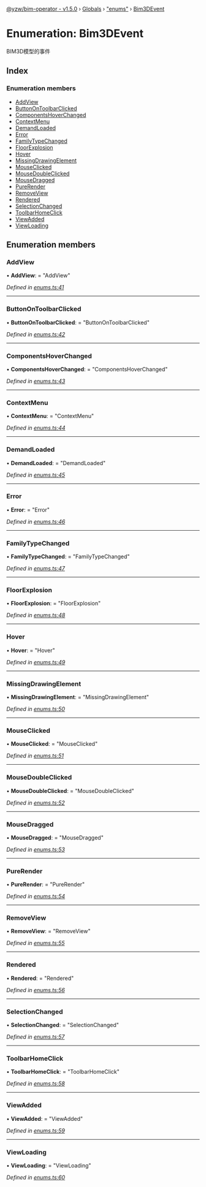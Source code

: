 [@yzw/bim-operator - v1.5.0](../README.md) › [Globals](../globals.md) › ["enums"](../modules/_enums_.md) › [Bim3DEvent](_enums_.bim3devent.md)

# Enumeration: Bim3DEvent

BIM3D模型的事件

## Index

### Enumeration members

* [AddView](_enums_.bim3devent.md#addview)
* [ButtonOnToolbarClicked](_enums_.bim3devent.md#buttonontoolbarclicked)
* [ComponentsHoverChanged](_enums_.bim3devent.md#componentshoverchanged)
* [ContextMenu](_enums_.bim3devent.md#contextmenu)
* [DemandLoaded](_enums_.bim3devent.md#demandloaded)
* [Error](_enums_.bim3devent.md#error)
* [FamilyTypeChanged](_enums_.bim3devent.md#familytypechanged)
* [FloorExplosion](_enums_.bim3devent.md#floorexplosion)
* [Hover](_enums_.bim3devent.md#hover)
* [MissingDrawingElement](_enums_.bim3devent.md#missingdrawingelement)
* [MouseClicked](_enums_.bim3devent.md#mouseclicked)
* [MouseDoubleClicked](_enums_.bim3devent.md#mousedoubleclicked)
* [MouseDragged](_enums_.bim3devent.md#mousedragged)
* [PureRender](_enums_.bim3devent.md#purerender)
* [RemoveView](_enums_.bim3devent.md#removeview)
* [Rendered](_enums_.bim3devent.md#rendered)
* [SelectionChanged](_enums_.bim3devent.md#selectionchanged)
* [ToolbarHomeClick](_enums_.bim3devent.md#toolbarhomeclick)
* [ViewAdded](_enums_.bim3devent.md#viewadded)
* [ViewLoading](_enums_.bim3devent.md#viewloading)

## Enumeration members

###  AddView

• **AddView**: = "AddView"

*Defined in [enums.ts:41](https://github.com/youkaisteve/bim-operator/blob/d807e84/src/enums.ts#L41)*

___

###  ButtonOnToolbarClicked

• **ButtonOnToolbarClicked**: = "ButtonOnToolbarClicked"

*Defined in [enums.ts:42](https://github.com/youkaisteve/bim-operator/blob/d807e84/src/enums.ts#L42)*

___

###  ComponentsHoverChanged

• **ComponentsHoverChanged**: = "ComponentsHoverChanged"

*Defined in [enums.ts:43](https://github.com/youkaisteve/bim-operator/blob/d807e84/src/enums.ts#L43)*

___

###  ContextMenu

• **ContextMenu**: = "ContextMenu"

*Defined in [enums.ts:44](https://github.com/youkaisteve/bim-operator/blob/d807e84/src/enums.ts#L44)*

___

###  DemandLoaded

• **DemandLoaded**: = "DemandLoaded"

*Defined in [enums.ts:45](https://github.com/youkaisteve/bim-operator/blob/d807e84/src/enums.ts#L45)*

___

###  Error

• **Error**: = "Error"

*Defined in [enums.ts:46](https://github.com/youkaisteve/bim-operator/blob/d807e84/src/enums.ts#L46)*

___

###  FamilyTypeChanged

• **FamilyTypeChanged**: = "FamilyTypeChanged"

*Defined in [enums.ts:47](https://github.com/youkaisteve/bim-operator/blob/d807e84/src/enums.ts#L47)*

___

###  FloorExplosion

• **FloorExplosion**: = "FloorExplosion"

*Defined in [enums.ts:48](https://github.com/youkaisteve/bim-operator/blob/d807e84/src/enums.ts#L48)*

___

###  Hover

• **Hover**: = "Hover"

*Defined in [enums.ts:49](https://github.com/youkaisteve/bim-operator/blob/d807e84/src/enums.ts#L49)*

___

###  MissingDrawingElement

• **MissingDrawingElement**: = "MissingDrawingElement"

*Defined in [enums.ts:50](https://github.com/youkaisteve/bim-operator/blob/d807e84/src/enums.ts#L50)*

___

###  MouseClicked

• **MouseClicked**: = "MouseClicked"

*Defined in [enums.ts:51](https://github.com/youkaisteve/bim-operator/blob/d807e84/src/enums.ts#L51)*

___

###  MouseDoubleClicked

• **MouseDoubleClicked**: = "MouseDoubleClicked"

*Defined in [enums.ts:52](https://github.com/youkaisteve/bim-operator/blob/d807e84/src/enums.ts#L52)*

___

###  MouseDragged

• **MouseDragged**: = "MouseDragged"

*Defined in [enums.ts:53](https://github.com/youkaisteve/bim-operator/blob/d807e84/src/enums.ts#L53)*

___

###  PureRender

• **PureRender**: = "PureRender"

*Defined in [enums.ts:54](https://github.com/youkaisteve/bim-operator/blob/d807e84/src/enums.ts#L54)*

___

###  RemoveView

• **RemoveView**: = "RemoveView"

*Defined in [enums.ts:55](https://github.com/youkaisteve/bim-operator/blob/d807e84/src/enums.ts#L55)*

___

###  Rendered

• **Rendered**: = "Rendered"

*Defined in [enums.ts:56](https://github.com/youkaisteve/bim-operator/blob/d807e84/src/enums.ts#L56)*

___

###  SelectionChanged

• **SelectionChanged**: = "SelectionChanged"

*Defined in [enums.ts:57](https://github.com/youkaisteve/bim-operator/blob/d807e84/src/enums.ts#L57)*

___

###  ToolbarHomeClick

• **ToolbarHomeClick**: = "ToolbarHomeClick"

*Defined in [enums.ts:58](https://github.com/youkaisteve/bim-operator/blob/d807e84/src/enums.ts#L58)*

___

###  ViewAdded

• **ViewAdded**: = "ViewAdded"

*Defined in [enums.ts:59](https://github.com/youkaisteve/bim-operator/blob/d807e84/src/enums.ts#L59)*

___

###  ViewLoading

• **ViewLoading**: = "ViewLoading"

*Defined in [enums.ts:60](https://github.com/youkaisteve/bim-operator/blob/d807e84/src/enums.ts#L60)*
